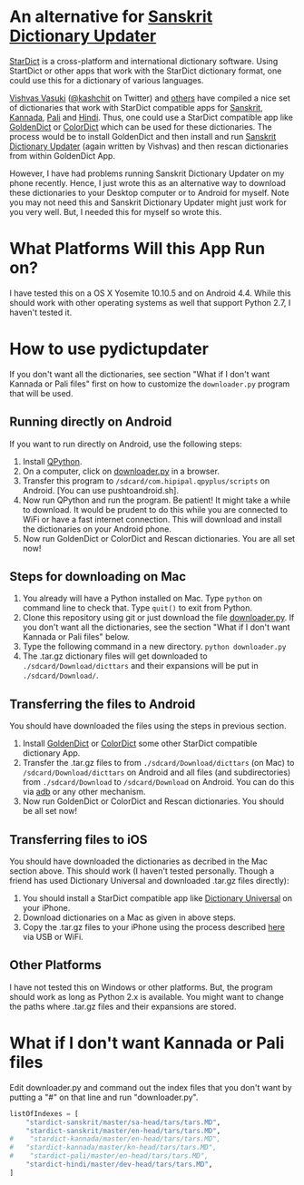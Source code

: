 An alternative for [Sanskrit Dictionary Updater](https://play.google.com/store/apps/details?id=sanskritcode.sanskritdictionaryupdater)
==================

[StarDict](http://www.stardict.org) is a cross-platform and international dictionary software. Using StartDict or other apps that work with the StarDict dictionary format, one could use this for a dictionary of various languages.

[Vishvas Vasuki](https://github.com/vvasuki) ([@kashchit](https://twitter.com/kashchit) on Twitter) and [others](https://github.com/sanskrit-coders) have compiled a nice set of dictionaries  that work with StarDict compatible apps for [Sanskrit](https://github.com/sanskrit-coders/stardict-sanskrit), [Kannada](https://github.com/sanskrit-coders/stardict-kannada), [Pali](https://github.com/sanskrit-coders/stardict-pali) and [Hindi](https://github.com/sanskrit-coders/stardict-hindi). Thus, one could use a StarDict compatible app like [GoldenDict](https://play.google.com/store/apps/details?id=mobi.goldendict.android) or [ColorDict](https://play.google.com/store/apps/details?id=com.socialnmobile.colordict) which can be used for these dictionaries. The process would be to install GoldenDict and then install and run [Sanskrit Dictionary Updater](https://play.google.com/store/apps/details?id=sanskritcode.sanskritdictionaryupdater) (again written by Vishvas) and then rescan dictionaries from within GoldenDict App.

However, I have had problems running Sanskrit Dictionary Updater on my phone recently. Hence, I just wrote this as an alternative way to download these dictionaries to your Desktop computer or to Android for myself. Note you may not need this and Sanskrit Dictionary Updater might just work for you very well. But, I needed this for myself so wrote this. 

What Platforms Will this App Run on?
====================================
I have tested this on a OS X Yosemite 10.10.5 and on Android 4.4. While this should work with other operating systems as well that support Python 2.7, I haven't tested it.


How to use pydictupdater
===============

If you don't want all the dictionaries, see section "What if I don't want Kannada or Pali files" first on how to customize the ```downloader.py``` program that will be used.

Running directly on Android
------
If you want to run directly on Android, use the following steps:

1. Install [QPython](https://play.google.com/store/apps/details?id=com.hipipal.qpyplus). 
2. On a computer, click on [downloader.py](https://raw.githubusercontent.com/nangia/pydictupdater/master/downloader.py) in a browser.
3. Transfer this program to `/sdcard/com.hipipal.qpyplus/scripts` on Android. [You can use pushtoandroid.sh].
4. Now run QPython and run the program. Be patient! It might take a while to download. It would be prudent to do this while you are connected to WiFi or have a fast internet connection. This will download and install the dictionaries on your Android phone.
6. Now run GoldenDict or ColorDict and Rescan dictionaries. You are all set now!

Steps for downloading on Mac
---

1. You already will have a Python installed on Mac. Type `python` on command line to check that. Type `quit()` to exit from Python.
2. Clone this repository using git or just download the file [downloader.py](https://raw.githubusercontent.com/nangia/pydictupdater/master/downloader.py). If you don't want all the dictionaries, see the section "What if I don't want Kannada or Pali files" below.
3. Type the following command in a new directory. `python downloader.py` 
4. The .tar.gz dictionary files will get downloaded to `./sdcard/Download/dicttars` and their expansions will be put in `./sdcard/Download/`.


Transferring the files to Android
------
You should have downloaded the files using the steps in previous section.

1. Install [GoldenDict](https://play.google.com/store/apps/details?id=mobi.goldendict.android) or [ColorDict](https://play.google.com/store/apps/details?id=com.socialnmobile.colordict) some other StarDict compatible dictionary App.
2. Transfer the .tar.gz files to from `./sdcard/Download/dicttars` (on Mac) to `/sdcard/Download/dicttars` on Android and all files (and subdirectories) from `./sdcard/Download` to `/sdcard/Download` on Android. You can do this via [adb](http://developer.android.com/intl/ja/tools/help/adb.html) or any other mechanism.
3. Now run GoldenDict or ColorDict and Rescan dictionaries. You should be all set now!


Transferring files to iOS
---
You should have downloaded the dictionaries as decribed in the Mac section above. This should work (I haven't tested personally. Though a friend has used Dictionary Universal and downloaded .tar.gz files directly):

1. You should install a StarDict compatible app like [Dictionary Universal](https://itunes.apple.com/in/app/dictionary-universal/id312088272?mt=8) on your iPhone.
2. Download dictionaries on a Mac as given in above steps.
3. Copy the .tar.gz files to your iPhone using the process described [here](http://dictionary-universal.appspot.com/dictionary/en/manuals.html) via USB or WiFi.


Other Platforms
---------------
I have not tested this on Windows or other platforms. But, the program should work as long as Python 2.x is available. You might want to change the paths where .tar.gz files and their expansions are stored. 



What if I don't want Kannada or Pali files
==========================================
Edit downloader.py and command out the index files that you don't want by putting a "#" on that line and run "downloader.py".

```python
listOfIndexes = [
    "stardict-sanskrit/master/sa-head/tars/tars.MD",
    "stardict-sanskrit/master/en-head/tars/tars.MD",
#    "stardict-kannada/master/en-head/tars/tars.MD",
#   "stardict-kannada/master/kn-head/tars/tars.MD",
#    "stardict-pali/master/en-head/tars/tars.MD",
    "stardict-hindi/master/dev-head/tars/tars.MD",
]
```
